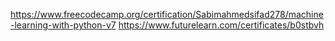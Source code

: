 https://www.freecodecamp.org/certification/Sabimahmedsifad278/machine-learning-with-python-v7
https://www.futurelearn.com/certificates/b0stbvh
